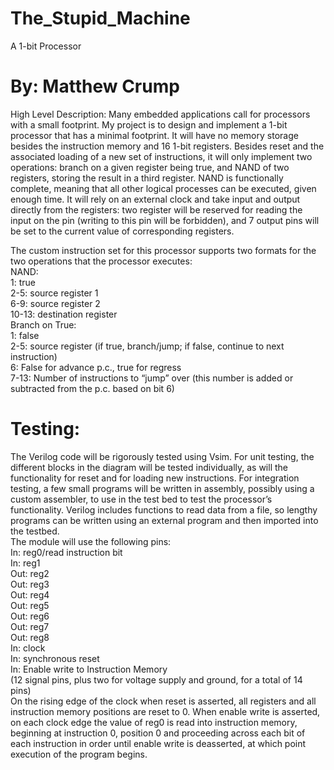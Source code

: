 # The_Stupid_Machine
A 1-bit Processor
# By: Matthew Crump

High Level Description:
	Many embedded applications call for processors with a small footprint. My project is to design and implement a 1-bit processor that has a minimal footprint. It will have no memory storage besides the instruction memory and 16 1-bit registers. Besides reset and the associated loading of a new set of instructions, it will only implement two operations: branch on a given register being true, and NAND of two registers, storing the result in a third register. NAND is functionally complete, meaning that all other logical processes can be executed, given enough time. It will rely on an external clock and take input and output directly from the registers: two register will be reserved for reading the input on the pin (writing to this pin will be forbidden), and 7 output pins will be set to the current value of corresponding registers.

The custom instruction set for this processor supports two formats for the two operations that the processor executes:  
NAND:  
1: 	true  
2-5: 	source register 1  
6-9:	source register 2  
10-13:	destination register  
Branch on True:  
1: 	false  
2-5:	source register (if true, branch/jump; if false, continue to next instruction)  
6:	False for advance p.c., true for regress  
7-13:	Number of instructions to “jump” over (this number is added or subtracted from the p.c. based on bit 6)  

# Testing:
The Verilog code will be rigorously tested using Vsim. For unit testing, the different blocks in the diagram will be tested individually, as will the functionality for reset and for loading new instructions. For integration testing, a few small programs will be written in assembly, possibly using a custom assembler, to use in the test bed to test the processor’s functionality. Verilog includes functions to read data from a file, so lengthy programs can be written using an external program and then imported into the testbed.  
The module will use the following pins:  
In: 	reg0/read instruction bit  
In:	reg1  
Out:	reg2  
Out:	reg3   
Out:	reg4   
Out:	reg5  
Out:	reg6  
Out:	reg7  
Out:	reg8  
In:	clock  
In:	synchronous reset  
In:	Enable write to Instruction Memory  
(12 signal pins, plus two for voltage supply and ground, for a total of 14 pins)  
On the rising edge of the clock when reset is asserted, all registers and all instruction memory positions are reset to 0. When enable write is asserted, on each clock edge the value of reg0 is read into instruction memory, beginning at instruction 0, position 0 and proceeding across each bit of each instruction in order until enable write is deasserted, at which point execution of the program begins.

